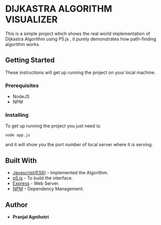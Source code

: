 # DIJKASTRA ALGORITHM VISUALIZER

This is a simple project which shows the real world implementation of Dijkastra Algorithm using P5.js , it purely demonstrates how path-finding algorithm works.

## Getting Started

These instructions will get up running the project on your local machine.

### Prerequisites
* NodeJS
* NPM

### Installing
To get up running the project you just need is:
```
node app.js
```
and it will show you the port number of local server where it is serving.


## Built With

* [Javascript(ES6)](https://www.javascript.com/) - Implemented the Algorithm.
* [p5.js](https://p5js.org/) - To build the interface.
* [Express](http://expressjs.com/) - Web Server.
* [NPM](https://www.npmjs.com/) - Dependency Management.

## Author
* **Pranjal Agnihotri**
